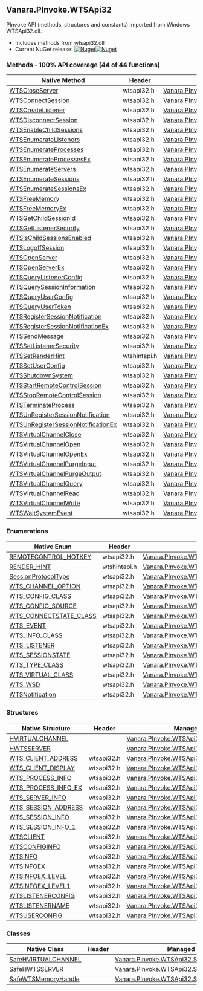 ## Vanara.PInvoke.WTSApi32  
PInvoke API (methods, structures and constants) imported from Windows WTSApi32.dll.

- Includes methods from wtsapi32.dll  
- Current NuGet release: [![Nuget](https://img.shields.io/nuget/v/Vanara.PInvoke.WTSApi32?logo=nuget&style=flat-square)![Nuget](https://img.shields.io/nuget/dt/Vanara.PInvoke.WTSApi32?label=%20&style=flat-square)](https://www.nuget.org/packages/Vanara.PInvoke.WTSApi32)  
### Methods - 100% API coverage (44 of 44 functions)  
Native Method | Header | Managed Method  
--- | --- | ---  
[WTSCloseServer](https://www.google.com/search?num=5&q=WTSCloseServer+site%3Alearn.microsoft.com) | wtsapi32.h | [Vanara.PInvoke.WTSApi32.WTSCloseServer](https://github.com/dahall/Vanara/search?l=C%23&q=WTSCloseServer)  
[WTSConnectSession](https://www.google.com/search?num=5&q=WTSConnectSessionA+site%3Alearn.microsoft.com) | wtsapi32.h | [Vanara.PInvoke.WTSApi32.WTSConnectSession](https://github.com/dahall/Vanara/search?l=C%23&q=WTSConnectSession)  
[WTSCreateListener](https://www.google.com/search?num=5&q=WTSCreateListenerA+site%3Alearn.microsoft.com) | wtsapi32.h | [Vanara.PInvoke.WTSApi32.WTSCreateListener](https://github.com/dahall/Vanara/search?l=C%23&q=WTSCreateListener)  
[WTSDisconnectSession](https://www.google.com/search?num=5&q=WTSDisconnectSession+site%3Alearn.microsoft.com) | wtsapi32.h | [Vanara.PInvoke.WTSApi32.WTSDisconnectSession](https://github.com/dahall/Vanara/search?l=C%23&q=WTSDisconnectSession)  
[WTSEnableChildSessions](https://www.google.com/search?num=5&q=WTSEnableChildSessions+site%3Alearn.microsoft.com) | wtsapi32.h | [Vanara.PInvoke.WTSApi32.WTSEnableChildSessions](https://github.com/dahall/Vanara/search?l=C%23&q=WTSEnableChildSessions)  
[WTSEnumerateListeners](https://www.google.com/search?num=5&q=WTSEnumerateListenersA+site%3Alearn.microsoft.com) | wtsapi32.h | [Vanara.PInvoke.WTSApi32.WTSEnumerateListeners](https://github.com/dahall/Vanara/search?l=C%23&q=WTSEnumerateListeners)  
[WTSEnumerateProcesses](https://www.google.com/search?num=5&q=WTSEnumerateProcessesA+site%3Alearn.microsoft.com) | wtsapi32.h | [Vanara.PInvoke.WTSApi32.WTSEnumerateProcesses](https://github.com/dahall/Vanara/search?l=C%23&q=WTSEnumerateProcesses)  
[WTSEnumerateProcessesEx](https://www.google.com/search?num=5&q=WTSEnumerateProcessesExA+site%3Alearn.microsoft.com) | wtsapi32.h | [Vanara.PInvoke.WTSApi32.WTSEnumerateProcessesEx](https://github.com/dahall/Vanara/search?l=C%23&q=WTSEnumerateProcessesEx)  
[WTSEnumerateServers](https://www.google.com/search?num=5&q=WTSEnumerateServersA+site%3Alearn.microsoft.com) | wtsapi32.h | [Vanara.PInvoke.WTSApi32.WTSEnumerateServers](https://github.com/dahall/Vanara/search?l=C%23&q=WTSEnumerateServers)  
[WTSEnumerateSessions](https://www.google.com/search?num=5&q=WTSEnumerateSessionsA+site%3Alearn.microsoft.com) | wtsapi32.h | [Vanara.PInvoke.WTSApi32.WTSEnumerateSessions](https://github.com/dahall/Vanara/search?l=C%23&q=WTSEnumerateSessions)  
[WTSEnumerateSessionsEx](https://www.google.com/search?num=5&q=WTSEnumerateSessionsExA+site%3Alearn.microsoft.com) | wtsapi32.h | [Vanara.PInvoke.WTSApi32.WTSEnumerateSessionsEx](https://github.com/dahall/Vanara/search?l=C%23&q=WTSEnumerateSessionsEx)  
[WTSFreeMemory](https://www.google.com/search?num=5&q=WTSFreeMemory+site%3Alearn.microsoft.com) | wtsapi32.h | [Vanara.PInvoke.WTSApi32.WTSFreeMemory](https://github.com/dahall/Vanara/search?l=C%23&q=WTSFreeMemory)  
[WTSFreeMemoryEx](https://www.google.com/search?num=5&q=WTSFreeMemoryExA+site%3Alearn.microsoft.com) | wtsapi32.h | [Vanara.PInvoke.WTSApi32.WTSFreeMemoryEx](https://github.com/dahall/Vanara/search?l=C%23&q=WTSFreeMemoryEx)  
[WTSGetChildSessionId](https://www.google.com/search?num=5&q=WTSGetChildSessionId+site%3Alearn.microsoft.com) | wtsapi32.h | [Vanara.PInvoke.WTSApi32.WTSGetChildSessionId](https://github.com/dahall/Vanara/search?l=C%23&q=WTSGetChildSessionId)  
[WTSGetListenerSecurity](https://www.google.com/search?num=5&q=WTSGetListenerSecurityA+site%3Alearn.microsoft.com) | wtsapi32.h | [Vanara.PInvoke.WTSApi32.WTSGetListenerSecurity](https://github.com/dahall/Vanara/search?l=C%23&q=WTSGetListenerSecurity)  
[WTSIsChildSessionsEnabled](https://www.google.com/search?num=5&q=WTSIsChildSessionsEnabled+site%3Alearn.microsoft.com) | wtsapi32.h | [Vanara.PInvoke.WTSApi32.WTSIsChildSessionsEnabled](https://github.com/dahall/Vanara/search?l=C%23&q=WTSIsChildSessionsEnabled)  
[WTSLogoffSession](https://www.google.com/search?num=5&q=WTSLogoffSession+site%3Alearn.microsoft.com) | wtsapi32.h | [Vanara.PInvoke.WTSApi32.WTSLogoffSession](https://github.com/dahall/Vanara/search?l=C%23&q=WTSLogoffSession)  
[WTSOpenServer](https://www.google.com/search?num=5&q=WTSOpenServerA+site%3Alearn.microsoft.com) | wtsapi32.h | [Vanara.PInvoke.WTSApi32.WTSOpenServer](https://github.com/dahall/Vanara/search?l=C%23&q=WTSOpenServer)  
[WTSOpenServerEx](https://www.google.com/search?num=5&q=WTSOpenServerExA+site%3Alearn.microsoft.com) | wtsapi32.h | [Vanara.PInvoke.WTSApi32.WTSOpenServerEx](https://github.com/dahall/Vanara/search?l=C%23&q=WTSOpenServerEx)  
[WTSQueryListenerConfig](https://www.google.com/search?num=5&q=WTSQueryListenerConfigA+site%3Alearn.microsoft.com) | wtsapi32.h | [Vanara.PInvoke.WTSApi32.WTSQueryListenerConfig](https://github.com/dahall/Vanara/search?l=C%23&q=WTSQueryListenerConfig)  
[WTSQuerySessionInformation](https://www.google.com/search?num=5&q=WTSQuerySessionInformationA+site%3Alearn.microsoft.com) | wtsapi32.h | [Vanara.PInvoke.WTSApi32.WTSQuerySessionInformation](https://github.com/dahall/Vanara/search?l=C%23&q=WTSQuerySessionInformation)  
[WTSQueryUserConfig](https://www.google.com/search?num=5&q=WTSQueryUserConfigA+site%3Alearn.microsoft.com) | wtsapi32.h | [Vanara.PInvoke.WTSApi32.WTSQueryUserConfig](https://github.com/dahall/Vanara/search?l=C%23&q=WTSQueryUserConfig)  
[WTSQueryUserToken](https://www.google.com/search?num=5&q=WTSQueryUserToken+site%3Alearn.microsoft.com) | wtsapi32.h | [Vanara.PInvoke.WTSApi32.WTSQueryUserToken](https://github.com/dahall/Vanara/search?l=C%23&q=WTSQueryUserToken)  
[WTSRegisterSessionNotification](https://www.google.com/search?num=5&q=WTSRegisterSessionNotification+site%3Alearn.microsoft.com) | wtsapi32.h | [Vanara.PInvoke.WTSApi32.WTSRegisterSessionNotification](https://github.com/dahall/Vanara/search?l=C%23&q=WTSRegisterSessionNotification)  
[WTSRegisterSessionNotificationEx](https://www.google.com/search?num=5&q=WTSRegisterSessionNotificationEx+site%3Alearn.microsoft.com) | wtsapi32.h | [Vanara.PInvoke.WTSApi32.WTSRegisterSessionNotificationEx](https://github.com/dahall/Vanara/search?l=C%23&q=WTSRegisterSessionNotificationEx)  
[WTSSendMessage](https://www.google.com/search?num=5&q=WTSSendMessageA+site%3Alearn.microsoft.com) | wtsapi32.h | [Vanara.PInvoke.WTSApi32.WTSSendMessage](https://github.com/dahall/Vanara/search?l=C%23&q=WTSSendMessage)  
[WTSSetListenerSecurity](https://www.google.com/search?num=5&q=WTSSetListenerSecurityA+site%3Alearn.microsoft.com) | wtsapi32.h | [Vanara.PInvoke.WTSApi32.WTSSetListenerSecurity](https://github.com/dahall/Vanara/search?l=C%23&q=WTSSetListenerSecurity)  
[WTSSetRenderHint](https://www.google.com/search?num=5&q=WTSSetRenderHint+site%3Alearn.microsoft.com) | wtshintapi.h | [Vanara.PInvoke.WTSApi32.WTSSetRenderHint](https://github.com/dahall/Vanara/search?l=C%23&q=WTSSetRenderHint)  
[WTSSetUserConfig](https://www.google.com/search?num=5&q=WTSSetUserConfigA+site%3Alearn.microsoft.com) | wtsapi32.h | [Vanara.PInvoke.WTSApi32.WTSSetUserConfig](https://github.com/dahall/Vanara/search?l=C%23&q=WTSSetUserConfig)  
[WTSShutdownSystem](https://www.google.com/search?num=5&q=WTSShutdownSystem+site%3Alearn.microsoft.com) | wtsapi32.h | [Vanara.PInvoke.WTSApi32.WTSShutdownSystem](https://github.com/dahall/Vanara/search?l=C%23&q=WTSShutdownSystem)  
[WTSStartRemoteControlSession](https://www.google.com/search?num=5&q=WTSStartRemoteControlSessionA+site%3Alearn.microsoft.com) | wtsapi32.h | [Vanara.PInvoke.WTSApi32.WTSStartRemoteControlSession](https://github.com/dahall/Vanara/search?l=C%23&q=WTSStartRemoteControlSession)  
[WTSStopRemoteControlSession](https://www.google.com/search?num=5&q=WTSStopRemoteControlSession+site%3Alearn.microsoft.com) | wtsapi32.h | [Vanara.PInvoke.WTSApi32.WTSStopRemoteControlSession](https://github.com/dahall/Vanara/search?l=C%23&q=WTSStopRemoteControlSession)  
[WTSTerminateProcess](https://www.google.com/search?num=5&q=WTSTerminateProcess+site%3Alearn.microsoft.com) | wtsapi32.h | [Vanara.PInvoke.WTSApi32.WTSTerminateProcess](https://github.com/dahall/Vanara/search?l=C%23&q=WTSTerminateProcess)  
[WTSUnRegisterSessionNotification](https://www.google.com/search?num=5&q=WTSUnRegisterSessionNotification+site%3Alearn.microsoft.com) | wtsapi32.h | [Vanara.PInvoke.WTSApi32.WTSUnRegisterSessionNotification](https://github.com/dahall/Vanara/search?l=C%23&q=WTSUnRegisterSessionNotification)  
[WTSUnRegisterSessionNotificationEx](https://www.google.com/search?num=5&q=WTSUnRegisterSessionNotificationEx+site%3Alearn.microsoft.com) | wtsapi32.h | [Vanara.PInvoke.WTSApi32.WTSUnRegisterSessionNotificationEx](https://github.com/dahall/Vanara/search?l=C%23&q=WTSUnRegisterSessionNotificationEx)  
[WTSVirtualChannelClose](https://www.google.com/search?num=5&q=WTSVirtualChannelClose+site%3Alearn.microsoft.com) | wtsapi32.h | [Vanara.PInvoke.WTSApi32.WTSVirtualChannelClose](https://github.com/dahall/Vanara/search?l=C%23&q=WTSVirtualChannelClose)  
[WTSVirtualChannelOpen](https://www.google.com/search?num=5&q=WTSVirtualChannelOpen+site%3Alearn.microsoft.com) | wtsapi32.h | [Vanara.PInvoke.WTSApi32.WTSVirtualChannelOpen](https://github.com/dahall/Vanara/search?l=C%23&q=WTSVirtualChannelOpen)  
[WTSVirtualChannelOpenEx](https://www.google.com/search?num=5&q=WTSVirtualChannelOpenEx+site%3Alearn.microsoft.com) | wtsapi32.h | [Vanara.PInvoke.WTSApi32.WTSVirtualChannelOpenEx](https://github.com/dahall/Vanara/search?l=C%23&q=WTSVirtualChannelOpenEx)  
[WTSVirtualChannelPurgeInput](https://www.google.com/search?num=5&q=WTSVirtualChannelPurgeInput+site%3Alearn.microsoft.com) | wtsapi32.h | [Vanara.PInvoke.WTSApi32.WTSVirtualChannelPurgeInput](https://github.com/dahall/Vanara/search?l=C%23&q=WTSVirtualChannelPurgeInput)  
[WTSVirtualChannelPurgeOutput](https://www.google.com/search?num=5&q=WTSVirtualChannelPurgeOutput+site%3Alearn.microsoft.com) | wtsapi32.h | [Vanara.PInvoke.WTSApi32.WTSVirtualChannelPurgeOutput](https://github.com/dahall/Vanara/search?l=C%23&q=WTSVirtualChannelPurgeOutput)  
[WTSVirtualChannelQuery](https://www.google.com/search?num=5&q=WTSVirtualChannelQuery+site%3Alearn.microsoft.com) | wtsapi32.h | [Vanara.PInvoke.WTSApi32.WTSVirtualChannelQuery](https://github.com/dahall/Vanara/search?l=C%23&q=WTSVirtualChannelQuery)  
[WTSVirtualChannelRead](https://www.google.com/search?num=5&q=WTSVirtualChannelRead+site%3Alearn.microsoft.com) | wtsapi32.h | [Vanara.PInvoke.WTSApi32.WTSVirtualChannelRead](https://github.com/dahall/Vanara/search?l=C%23&q=WTSVirtualChannelRead)  
[WTSVirtualChannelWrite](https://www.google.com/search?num=5&q=WTSVirtualChannelWrite+site%3Alearn.microsoft.com) | wtsapi32.h | [Vanara.PInvoke.WTSApi32.WTSVirtualChannelWrite](https://github.com/dahall/Vanara/search?l=C%23&q=WTSVirtualChannelWrite)  
[WTSWaitSystemEvent](https://www.google.com/search?num=5&q=WTSWaitSystemEvent+site%3Alearn.microsoft.com) | wtsapi32.h | [Vanara.PInvoke.WTSApi32.WTSWaitSystemEvent](https://github.com/dahall/Vanara/search?l=C%23&q=WTSWaitSystemEvent)  
### Enumerations  
Native Enum | Header | Managed Enum  
--- | --- | ---  
[REMOTECONTROL_HOTKEY](https://www.google.com/search?num=5&q=REMOTECONTROL_HOTKEY+site%3Alearn.microsoft.com) | wtsapi32.h | [Vanara.PInvoke.WTSApi32.REMOTECONTROL_HOTKEY](https://github.com/dahall/Vanara/search?l=C%23&q=REMOTECONTROL_HOTKEY)  
[RENDER_HINT](https://www.google.com/search?num=5&q=RENDER_HINT+site%3Alearn.microsoft.com) | wtshintapi.h | [Vanara.PInvoke.WTSApi32.RENDER_HINT](https://github.com/dahall/Vanara/search?l=C%23&q=RENDER_HINT)  
[SessionProtocolType](https://www.google.com/search?num=5&q=SessionProtocolType+site%3Alearn.microsoft.com) | wtsapi32.h | [Vanara.PInvoke.WTSApi32.SessionProtocolType](https://github.com/dahall/Vanara/search?l=C%23&q=SessionProtocolType)  
[WTS_CHANNEL_OPTION](https://www.google.com/search?num=5&q=WTS_CHANNEL_OPTION+site%3Alearn.microsoft.com) | wtsapi32.h | [Vanara.PInvoke.WTSApi32.WTS_CHANNEL_OPTION](https://github.com/dahall/Vanara/search?l=C%23&q=WTS_CHANNEL_OPTION)  
[WTS_CONFIG_CLASS](https://www.google.com/search?num=5&q=WTS_CONFIG_CLASS+site%3Alearn.microsoft.com) | wtsapi32.h | [Vanara.PInvoke.WTSApi32.WTS_CONFIG_CLASS](https://github.com/dahall/Vanara/search?l=C%23&q=WTS_CONFIG_CLASS)  
[WTS_CONFIG_SOURCE](https://www.google.com/search?num=5&q=WTS_CONFIG_SOURCE+site%3Alearn.microsoft.com) | wtsapi32.h | [Vanara.PInvoke.WTSApi32.WTS_CONFIG_SOURCE](https://github.com/dahall/Vanara/search?l=C%23&q=WTS_CONFIG_SOURCE)  
[WTS_CONNECTSTATE_CLASS](https://www.google.com/search?num=5&q=WTS_CONNECTSTATE_CLASS+site%3Alearn.microsoft.com) | wtsapi32.h | [Vanara.PInvoke.WTSApi32.WTS_CONNECTSTATE_CLASS](https://github.com/dahall/Vanara/search?l=C%23&q=WTS_CONNECTSTATE_CLASS)  
[WTS_EVENT](https://www.google.com/search?num=5&q=WTS_EVENT+site%3Alearn.microsoft.com) | wtsapi32.h | [Vanara.PInvoke.WTSApi32.WTS_EVENT](https://github.com/dahall/Vanara/search?l=C%23&q=WTS_EVENT)  
[WTS_INFO_CLASS](https://www.google.com/search?num=5&q=WTS_INFO_CLASS+site%3Alearn.microsoft.com) | wtsapi32.h | [Vanara.PInvoke.WTSApi32.WTS_INFO_CLASS](https://github.com/dahall/Vanara/search?l=C%23&q=WTS_INFO_CLASS)  
[WTS_LISTENER](https://www.google.com/search?num=5&q=WTS_LISTENER+site%3Alearn.microsoft.com) | wtsapi32.h | [Vanara.PInvoke.WTSApi32.WTS_LISTENER](https://github.com/dahall/Vanara/search?l=C%23&q=WTS_LISTENER)  
[WTS_SESSIONSTATE](https://www.google.com/search?num=5&q=WTS_SESSIONSTATE+site%3Alearn.microsoft.com) | wtsapi32.h | [Vanara.PInvoke.WTSApi32.WTS_SESSIONSTATE](https://github.com/dahall/Vanara/search?l=C%23&q=WTS_SESSIONSTATE)  
[WTS_TYPE_CLASS](https://www.google.com/search?num=5&q=WTS_TYPE_CLASS+site%3Alearn.microsoft.com) | wtsapi32.h | [Vanara.PInvoke.WTSApi32.WTS_TYPE_CLASS](https://github.com/dahall/Vanara/search?l=C%23&q=WTS_TYPE_CLASS)  
[WTS_VIRTUAL_CLASS](https://www.google.com/search?num=5&q=WTS_VIRTUAL_CLASS+site%3Alearn.microsoft.com) | wtsapi32.h | [Vanara.PInvoke.WTSApi32.WTS_VIRTUAL_CLASS](https://github.com/dahall/Vanara/search?l=C%23&q=WTS_VIRTUAL_CLASS)  
[WTS_WSD](https://www.google.com/search?num=5&q=WTS_WSD+site%3Alearn.microsoft.com) | wtsapi32.h | [Vanara.PInvoke.WTSApi32.WTS_WSD](https://github.com/dahall/Vanara/search?l=C%23&q=WTS_WSD)  
[WTSNotification](https://www.google.com/search?num=5&q=WTSNotification+site%3Alearn.microsoft.com) | wtsapi32.h | [Vanara.PInvoke.WTSApi32.WTSNotification](https://github.com/dahall/Vanara/search?l=C%23&q=WTSNotification)  
### Structures  
Native Structure | Header | Managed Structure  
--- | --- | ---  
[HVIRTUALCHANNEL](https://www.google.com/search?num=5&q=HVIRTUALCHANNEL+site%3Alearn.microsoft.com) |  | [Vanara.PInvoke.WTSApi32.HVIRTUALCHANNEL](https://github.com/dahall/Vanara/search?l=C%23&q=HVIRTUALCHANNEL)  
[HWTSSERVER](https://www.google.com/search?num=5&q=HWTSSERVER+site%3Alearn.microsoft.com) |  | [Vanara.PInvoke.WTSApi32.HWTSSERVER](https://github.com/dahall/Vanara/search?l=C%23&q=HWTSSERVER)  
[WTS_CLIENT_ADDRESS](https://www.google.com/search?num=5&q=WTS_CLIENT_ADDRESS+site%3Alearn.microsoft.com) | wtsapi32.h | [Vanara.PInvoke.WTSApi32.WTS_CLIENT_ADDRESS](https://github.com/dahall/Vanara/search?l=C%23&q=WTS_CLIENT_ADDRESS)  
[WTS_CLIENT_DISPLAY](https://www.google.com/search?num=5&q=WTS_CLIENT_DISPLAY+site%3Alearn.microsoft.com) | wtsapi32.h | [Vanara.PInvoke.WTSApi32.WTS_CLIENT_DISPLAY](https://github.com/dahall/Vanara/search?l=C%23&q=WTS_CLIENT_DISPLAY)  
[WTS_PROCESS_INFO](https://www.google.com/search?num=5&q=WTS_PROCESS_INFO+site%3Alearn.microsoft.com) | wtsapi32.h | [Vanara.PInvoke.WTSApi32.WTS_PROCESS_INFO](https://github.com/dahall/Vanara/search?l=C%23&q=WTS_PROCESS_INFO)  
[WTS_PROCESS_INFO_EX](https://www.google.com/search?num=5&q=WTS_PROCESS_INFO_EX+site%3Alearn.microsoft.com) | wtsapi32.h | [Vanara.PInvoke.WTSApi32.WTS_PROCESS_INFO_EX](https://github.com/dahall/Vanara/search?l=C%23&q=WTS_PROCESS_INFO_EX)  
[WTS_SERVER_INFO](https://www.google.com/search?num=5&q=WTS_SERVER_INFO+site%3Alearn.microsoft.com) | wtsapi32.h | [Vanara.PInvoke.WTSApi32.WTS_SERVER_INFO](https://github.com/dahall/Vanara/search?l=C%23&q=WTS_SERVER_INFO)  
[WTS_SESSION_ADDRESS](https://www.google.com/search?num=5&q=WTS_SESSION_ADDRESS+site%3Alearn.microsoft.com) | wtsapi32.h | [Vanara.PInvoke.WTSApi32.WTS_SESSION_ADDRESS](https://github.com/dahall/Vanara/search?l=C%23&q=WTS_SESSION_ADDRESS)  
[WTS_SESSION_INFO](https://www.google.com/search?num=5&q=WTS_SESSION_INFO+site%3Alearn.microsoft.com) | wtsapi32.h | [Vanara.PInvoke.WTSApi32.WTS_SESSION_INFO](https://github.com/dahall/Vanara/search?l=C%23&q=WTS_SESSION_INFO)  
[WTS_SESSION_INFO_1](https://www.google.com/search?num=5&q=WTS_SESSION_INFO_1+site%3Alearn.microsoft.com) | wtsapi32.h | [Vanara.PInvoke.WTSApi32.WTS_SESSION_INFO_1](https://github.com/dahall/Vanara/search?l=C%23&q=WTS_SESSION_INFO_1)  
[WTSCLIENT](https://www.google.com/search?num=5&q=WTSCLIENT+site%3Alearn.microsoft.com) | wtsapi32.h | [Vanara.PInvoke.WTSApi32.WTSCLIENT](https://github.com/dahall/Vanara/search?l=C%23&q=WTSCLIENT)  
[WTSCONFIGINFO](https://www.google.com/search?num=5&q=WTSCONFIGINFO+site%3Alearn.microsoft.com) | wtsapi32.h | [Vanara.PInvoke.WTSApi32.WTSCONFIGINFO](https://github.com/dahall/Vanara/search?l=C%23&q=WTSCONFIGINFO)  
[WTSINFO](https://www.google.com/search?num=5&q=WTSINFO+site%3Alearn.microsoft.com) | wtsapi32.h | [Vanara.PInvoke.WTSApi32.WTSINFO](https://github.com/dahall/Vanara/search?l=C%23&q=WTSINFO)  
[WTSINFOEX](https://www.google.com/search?num=5&q=WTSINFOEX+site%3Alearn.microsoft.com) | wtsapi32.h | [Vanara.PInvoke.WTSApi32.WTSINFOEX](https://github.com/dahall/Vanara/search?l=C%23&q=WTSINFOEX)  
[WTSINFOEX_LEVEL](https://www.google.com/search?num=5&q=WTSINFOEX_LEVEL+site%3Alearn.microsoft.com) | wtsapi32.h | [Vanara.PInvoke.WTSApi32.WTSINFOEX_LEVEL](https://github.com/dahall/Vanara/search?l=C%23&q=WTSINFOEX_LEVEL)  
[WTSINFOEX_LEVEL1](https://www.google.com/search?num=5&q=WTSINFOEX_LEVEL1+site%3Alearn.microsoft.com) | wtsapi32.h | [Vanara.PInvoke.WTSApi32.WTSINFOEX_LEVEL1](https://github.com/dahall/Vanara/search?l=C%23&q=WTSINFOEX_LEVEL1)  
[WTSLISTENERCONFIG](https://www.google.com/search?num=5&q=WTSLISTENERCONFIG+site%3Alearn.microsoft.com) | wtsapi32.h | [Vanara.PInvoke.WTSApi32.WTSLISTENERCONFIG](https://github.com/dahall/Vanara/search?l=C%23&q=WTSLISTENERCONFIG)  
[WTSLISTENERNAME](https://www.google.com/search?num=5&q=WTSLISTENERNAME+site%3Alearn.microsoft.com) | wtsapi32.h | [Vanara.PInvoke.WTSApi32.WTSLISTENERNAME](https://github.com/dahall/Vanara/search?l=C%23&q=WTSLISTENERNAME)  
[WTSUSERCONFIG](https://www.google.com/search?num=5&q=WTSUSERCONFIG+site%3Alearn.microsoft.com) | wtsapi32.h | [Vanara.PInvoke.WTSApi32.WTSUSERCONFIG](https://github.com/dahall/Vanara/search?l=C%23&q=WTSUSERCONFIG)  
### Classes  
Native Class | Header | Managed Class  
--- | --- | ---  
[SafeHVIRTUALCHANNEL](https://www.google.com/search?num=5&q=SafeHVIRTUALCHANNEL+site%3Alearn.microsoft.com) |  | [Vanara.PInvoke.WTSApi32.SafeHVIRTUALCHANNEL](https://github.com/dahall/Vanara/search?l=C%23&q=SafeHVIRTUALCHANNEL)  
[SafeHWTSSERVER](https://www.google.com/search?num=5&q=SafeHWTSSERVER+site%3Alearn.microsoft.com) |  | [Vanara.PInvoke.WTSApi32.SafeHWTSSERVER](https://github.com/dahall/Vanara/search?l=C%23&q=SafeHWTSSERVER)  
[SafeWTSMemoryHandle](https://www.google.com/search?num=5&q=SafeWTSMemoryHandle+site%3Alearn.microsoft.com) |  | [Vanara.PInvoke.WTSApi32.SafeWTSMemoryHandle](https://github.com/dahall/Vanara/search?l=C%23&q=SafeWTSMemoryHandle)  
